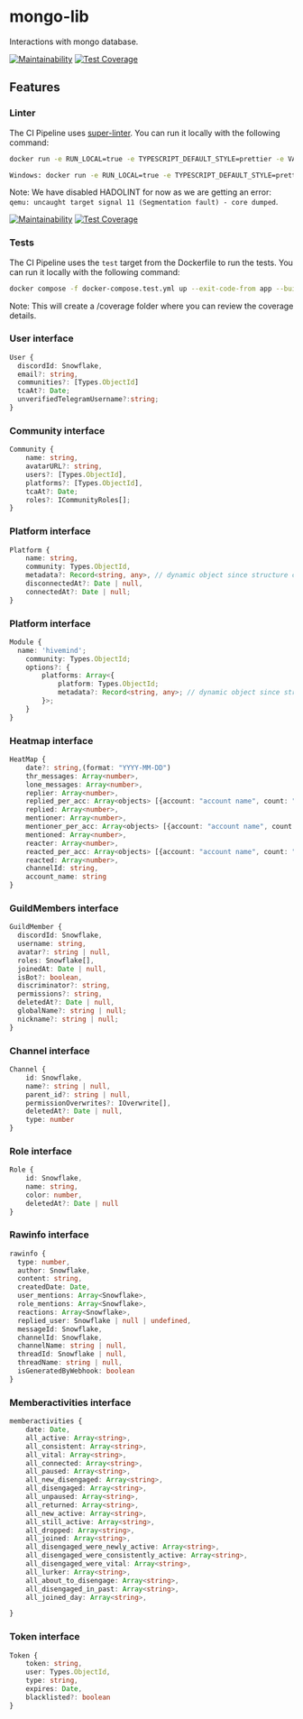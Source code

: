 # mongo-lib

Interactions with mongo database.

[![Maintainability](https://api.codeclimate.com/v1/badges/19418cb220f07e7b9292/maintainability)](https://codeclimate.com/github/TogetherCrew/mongo-lib/maintainability)
[![Test Coverage](https://api.codeclimate.com/v1/badges/19418cb220f07e7b9292/test_coverage)](https://codeclimate.com/github/TogetherCrew/mongo-lib/test_coverage)

## Features

### Linter

The CI Pipeline uses [super-linter](https://github.com/super-linter/super-linter). You can run it locally with the following command:

```bash
docker run -e RUN_LOCAL=true -e TYPESCRIPT_DEFAULT_STYLE=prettier -e VALIDATE_DOCKERFILE_HADOLINT=false -v $(pwd):/tmp/lint github/super-linter:slim-latest
```

```bash
Windows: docker run -e RUN_LOCAL=true -e TYPESCRIPT_DEFAULT_STYLE=prettier -e VALIDATE_DOCKERFILE_HADOLINT=false -v "$(Resolve-Path .):/tmp/lint" github/super-linter:slim-latest
```

Note: We have disabled HADOLINT for now as we are getting an error: `qemu: uncaught target signal 11 (Segmentation fault) - core dumped`.

[![Maintainability](https://api.codeclimate.com/v1/badges/52d516c2ad7c262adb37/maintainability)](https://codeclimate.com/github/RnDAO/tc-dbComm/maintainability)
[![Test Coverage](https://api.codeclimate.com/v1/badges/52d516c2ad7c262adb37/test_coverage)](https://codeclimate.com/github/RnDAO/tc-dbComm/test_coverage)


### Tests

The CI Pipeline uses the `test` target from the Dockerfile to run the tests. You can run it locally with the following command:

```bash
docker compose -f docker-compose.test.yml up --exit-code-from app --build
```

Note: This will create a /coverage folder where you can review the coverage details.


### User interface

```ts
User {
  discordId: Snowflake,
  email?: string,
  communities?: [Types.ObjectId]
  tcaAt?: Date;
  unverifiedTelegramUsername?:string;
}
```

### Community interface

```ts
Community {
    name: string,
    avatarURL?: string,
    users?: [Types.ObjectId],
    platforms?: [Types.ObjectId],
    tcaAt?: Date;
    roles?: ICommunityRoles[];
}
```

### Platform interface

```ts
Platform {
    name: string,
    community: Types.ObjectId,
    metadata?: Record<string, any>, // dynamic object since structure can change
    disconnectedAt?: Date | null,
    connectedAt?: Date | null;
}
```

### Platform interface

```ts
Module {
  name: 'hivemind';
    community: Types.ObjectId;
    options?: {
        platforms: Array<{
            platform: Types.ObjectId;
            metadata?: Record<string, any>; // dynamic object since structure can change
        }>;
    }
}
```
### Heatmap interface

```ts
HeatMap {
    date?: string,(format: "YYYY-MM-DD")
    thr_messages: Array<number>,
    lone_messages: Array<number>,
    replier: Array<number>,
    replied_per_acc: Array<objects> [{account: "account name", count: "count of reply"}],
    replied: Array<number>,
    mentioner: Array<number>,
    mentioner_per_acc: Array<objects> [{account: "account name", count: "count of mention"}],
    mentioned: Array<number>,
    reacter: Array<number>,
    reacted_per_acc: Array<objects> [{account: "account name", count: "count of reaction"}],
    reacted: Array<number>,
    channelId: string,
    account_name: string
}
```

### GuildMembers interface

```ts
GuildMember {
  discordId: Snowflake,
  username: string,
  avatar?: string | null,
  roles: Snowflake[],
  joinedAt: Date | null,
  isBot?: boolean,
  discriminator?: string,
  permissions?: string,
  deletedAt?: Date | null,
  globalName?: string | null;
  nickname?: string | null;
}

```

### Channel interface

```ts
Channel {
    id: Snowflake,
    name?: string | null,
    parent_id?: string | null,
    permissionOverwrites?: IOverwrite[],
    deletedAt?: Date | null,
    type: number
}
```


### Role interface

```ts
Role {
    id: Snowflake,
    name: string,
    color: number,
    deletedAt?: Date | null
}
```

### Rawinfo interface

```ts
rawinfo {
  type: number,
  author: Snowflake,
  content: string,
  createdDate: Date,
  user_mentions: Array<Snowflake>,
  role_mentions: Array<Snowflake>,
  reactions: Array<Snowflake>,
  replied_user: Snowflake | null | undefined,
  messageId: Snowflake,
  channelId: Snowflake,
  channelName: string | null,
  threadId: Snowflake | null,
  threadName: string | null,
  isGeneratedByWebhook: boolean
}
```

### Memberactivities interface

```ts
memberactivities {
    date: Date,
    all_active: Array<string>,
    all_consistent: Array<string>,
    all_vital: Array<string>,
    all_connected: Array<string>,
    all_paused: Array<string>,
    all_new_disengaged: Array<string>,
    all_disengaged: Array<string>,
    all_unpaused: Array<string>,
    all_returned: Array<string>,
    all_new_active: Array<string>,
    all_still_active: Array<string>,
    all_dropped: Array<string>,
    all_joined: Array<string>,
    all_disengaged_were_newly_active: Array<string>,
    all_disengaged_were_consistently_active: Array<string>,
    all_disengaged_were_vital: Array<string>,
    all_lurker: Array<string>,
    all_about_to_disengage: Array<string>,
    all_disengaged_in_past: Array<string>,
    all_joined_day: Array<string>,

}
```

### Token interface

```ts
Token {
    token: string,
    user: Types.ObjectId,
    type: string,
    expires: Date,
    blacklisted?: boolean
}
```